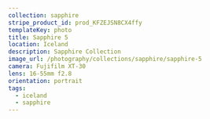 ```yaml
---
collection: sapphire
stripe_product_id: prod_KFZEJSN8CX4ffy
templateKey: photo
title: Sapphire 5
location: Iceland
description: Sapphire Collection
image_url: /photography/collections/sapphire/sapphire-5
camera: Fujifilm XT-30
lens: 16-55mm f2.8
orientation: portrait
tags:
  - iceland
  - sapphire
---
```

